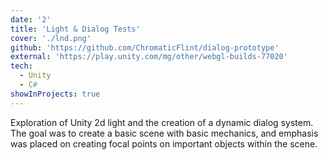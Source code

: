 ```yaml
---
date: '2'
title: 'Light & Dialog Tests'
cover: './lnd.png'
github: 'https://github.com/ChromaticFlint/dialog-prototype'
external: 'https://play.unity.com/mg/other/webgl-builds-77020'
tech:
  - Unity
  - C#
showInProjects: true
---
```


Exploration of Unity 2d light and the creation of a dynamic dialog system. The goal was to create a basic scene with basic mechanics, and emphasis was placed on creating focal points on important objects within the scene.
